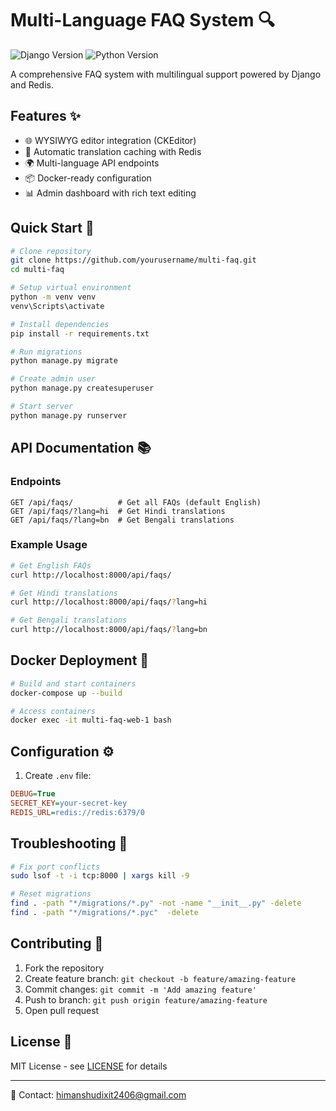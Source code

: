 # Multi-Language FAQ System 🔍

![Django Version](https://img.shields.io/badge/django-5.1-brightgreen)
![Python Version](https://img.shields.io/badge/python-3.12-blue)

A comprehensive FAQ system with multilingual support powered by Django and Redis.

## Features ✨
- 🌐 WYSIWYG editor integration (CKEditor)
- 🔄 Automatic translation caching with Redis
- 🌍 Multi-language API endpoints
- 📦 Docker-ready configuration
- 📊 Admin dashboard with rich text editing

## Quick Start 🚀

```bash
# Clone repository
git clone https://github.com/yourusername/multi-faq.git
cd multi-faq

# Setup virtual environment
python -m venv venv
venv\Scripts\activate

# Install dependencies
pip install -r requirements.txt

# Run migrations
python manage.py migrate

# Create admin user
python manage.py createsuperuser

# Start server
python manage.py runserver
```

## API Documentation 📚

### Endpoints
```http
GET /api/faqs/          # Get all FAQs (default English)
GET /api/faqs/?lang=hi  # Get Hindi translations
GET /api/faqs/?lang=bn  # Get Bengali translations
```

### Example Usage
```bash
# Get English FAQs
curl http://localhost:8000/api/faqs/

# Get Hindi translations
curl http://localhost:8000/api/faqs/?lang=hi

# Get Bengali translations
curl http://localhost:8000/api/faqs/?lang=bn
```

## Docker Deployment 🐳
```bash
# Build and start containers
docker-compose up --build

# Access containers
docker exec -it multi-faq-web-1 bash
```

## Configuration ⚙️
1. Create `.env` file:
```ini
DEBUG=True
SECRET_KEY=your-secret-key
REDIS_URL=redis://redis:6379/0
```

## Troubleshooting 🔧
```bash
# Fix port conflicts
sudo lsof -t -i tcp:8000 | xargs kill -9

# Reset migrations
find . -path "*/migrations/*.py" -not -name "__init__.py" -delete
find . -path "*/migrations/*.pyc"  -delete
```

## Contributing 🤝
1. Fork the repository
2. Create feature branch: `git checkout -b feature/amazing-feature`
3. Commit changes: `git commit -m 'Add amazing feature'`
4. Push to branch: `git push origin feature/amazing-feature`
5. Open pull request

## License 📄
MIT License - see [LICENSE](LICENSE) for details

---
📧 Contact: [himanshudixit2406@gmail.com](himanshudixit2406@gmail.com)